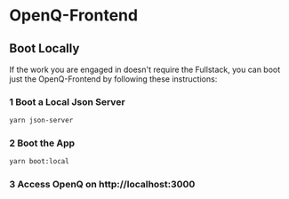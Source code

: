 # OpenQ-Frontend 
 
## Boot Locally

If the work you are engaged in doesn't require the Fullstack, you can boot just the OpenQ-Frontend by following these instructions:

### 1 Boot a Local Json Server

```bash
yarn json-server
```

### 2 Boot the App

```bash
yarn boot:local
```

### 3 Access OpenQ on http://localhost:3000
